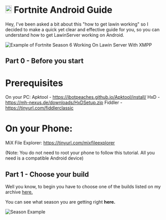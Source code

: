 # <img src="https://cdn.discordapp.com/attachments/853780763538751498/954086768284672072/38002.png" alt="Android Logo" width="20" height="24"> Fortnite Android Guide

Hey, I've been asked a bit about this "how to get lawin working" so I decided to make a quick yet clear and effective guide for you, so you can understand how to get LawinServer working on Android.

![Example of Fortnite Season 6 Working On Lawin Server With XMPP ](https://cdn.discordapp.com/attachments/853780763538751498/954148891987681310/Screenshot_20220307-141558_Fortnite.jpg)

## Part 0 - Before you start

# Prerequisites
On your PC:
Apktool - https://ibotpeaches.github.io/Apktool/install/
HxD - https://mh-nexus.de/downloads/HxDSetup.zip
Fiddler - https://tinyurl.com/fiddlerclassic

# On your Phone:
MiX File Explorer: https://tinyurl.com/mixfileexplorer

(Note: You do not need to root your phone to follow this tutorial. All you need is a compatible Android device)



## Part 1 - Choose your build
Well you know, to begin you have to choose one of the builds listed on my archive [here.](https://github.com/Crunnie/FNiOS-Archive)

You can see what season you are getting right **here.**

![Season Example](https://media.discordapp.net/attachments/952386927984775209/953748401504264273/unknown.png)


